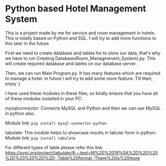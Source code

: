 # Python based Hotel Management System
 This is a project made by me for service and room management in hotels. This is totally based on Python and SQL. I will try to add more functions to this later in the future

First we need to create database and tables for to store our data, that's why we have to run Creating Database(Room_Managmenent_System).py. This will create required database and tables on our database server.

Then, we can run Main Program.py. It has many features which are required to manage a hotel. In future I will try to add some more feature. Till then, enjoy :)

I have used these modules in these files, so kindly ensure that you have all of these modules installed in your PC:

mysqlconnector: Connects MySQL and Python and then we can use MySQL in python also. 

Module link: 
```pip install mysql-connector-python```

tabulate: This module helps to showcase results in tabular form in python: 
Module link: 
```pip install tabulate``` 

For different types of table please refer this link: https://pypi.org/project/tabulate/#:~:text=M%20%2019%0A%2D%20%20%2D%20%20%2D%2D-,Table%20format,-There%20is%20more
